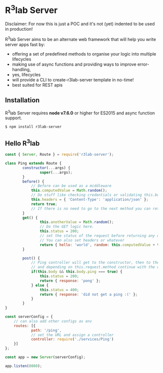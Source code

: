 # R<sup>3</sup>lab Server

Disclaimer: For now this is just a POC and it's not (yet) indented to be used in production!

R<sup>3</sup>lab Server aims to be an alternate web framework that will help you write server apps fast by:
 - offering a set of predefined methods to organise your logic into multiple lifecycles
 - making use of async functions and providing ways to improve error-handling,
 - yes, lifecycles
 - will provide a CLI to create-r3lab-server template in no-time!
 - best suited for REST apis

## Installation

R<sup>3</sup>lab Server requires __node v7.6.0__ or higher for ES2015 and async function support.

```
$ npm install r3lab-server
```
## Hello R<sup>3</sup>lab

```js
const { Server, Route } = require('r3lab-server');

class Ping extends Route {
		constructor(...args) {
				super(...args);
		}
		before() {
			// Before can be used as a middleware
			this.computedValue = Math.random();
			// Do stuff like checking credentials or validating this.body / this.query
			this.headers = { 'Content-Type': 'application/json' };
			return true;
			// If there is no need to go to the next method you can return false
		}
		get() {
				this.anotherValue = Math.random();
				// Do the GET logic here.
				this.status = 200;
				// set the status of the request before returning any data.
				// You can also set headers or whatever
				return { hello: 'world', random: this.computedValue + this.anotherValue };
		}

		post() {
			// Ping controller will get to the constructor, then to the before() method,
			// and depending on this.request.method continue with the corresponding method
			if(this.body && this.body.ping === true) {
				this.status = 200;
				return { response: 'pong' };
			} else {
				this.status = 400;
				return { response: 'did not get a ping :(' };
			}
		}
}

const serverConfig = {
	// can also add other configs as env
	routes: [{
			path: '/ping',
			// set the URL and assign a controller
			controller: require('./services/Ping')
	}]
};

const app = new Server(serverConfig);

app.listen(8080);
```
